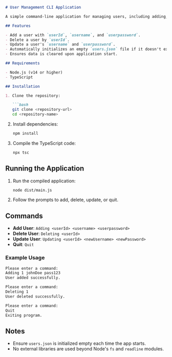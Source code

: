 
```markdown
# User Management CLI Application

A simple command-line application for managing users, including adding, deleting, and updating users, with data stored in a `users.json` file.

## Features

- Add a user with `userId`, `username`, and `userpassword`.
- Delete a user by `userId`.
- Update a user's `username` and `userpassword`.
- Automatically initializes an empty `users.json` file if it doesn't exist.
- Ensures data is cleared upon application start.

## Requirements

- Node.js (v14 or higher)
- TypeScript

## Installation

1. Clone the repository:

   ```bash
   git clone <repository-url>
   cd <repository-name>
   ```

2. Install dependencies:

   ```bash
   npm install
   ```

3. Compile the TypeScript code:

   ```bash
   npx tsc
   ```

## Running the Application

1. Run the compiled application:

   ```bash
   node dist/main.js
   ```

2. Follow the prompts to add, delete, update, or quit.

## Commands

- **Add User**: `Adding <userId> <username> <userpassword>`
- **Delete User**: `Deleting <userId>`
- **Update User**: `Updating <userId> <newUsername> <newPassword>`
- **Quit**: `Quit`

### Example Usage

```bash
Please enter a command:
Adding 1 johnDoe pass123
User added successfully.

Please enter a command:
Deleting 1
User deleted successfully.

Please enter a command:
Quit
Exiting program.
```

## Notes

- Ensure `users.json` is initialized empty each time the app starts.
- No external libraries are used beyond Node's `fs` and `readline` modules.

